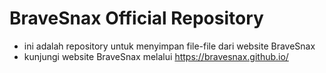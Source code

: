 # BraveSnax Official Repository
- ini adalah repository untuk menyimpan file-file dari website BraveSnax
- kunjungi website BraveSnax melalui https://bravesnax.github.io/
